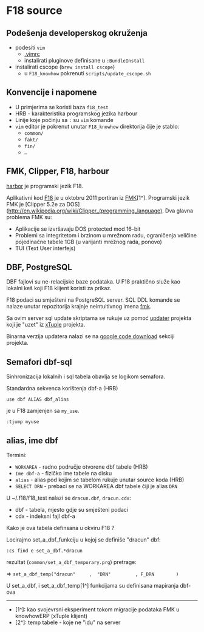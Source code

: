 # F18 source

## Podešenja developerskog okruženja

- podesiti `vim`
   - [.vimrc](.vimrc)
   - instalirati pluginove definisane u  `:BundleInstall`
- instalirati cscope (`brew install cscope`)
   - u `F18_knowhow` pokrenuti `scripts/update_cscope.sh`
   
   
## Konvencije i napomene

  - U primjerima se koristi baza `f18_test`
  - HRB - karakteristika programskog jezika harbour
  - Linije koje počinju sa `:` su `vim` komande
  - `vim` editor je pokrenut unutar `F18_knowhow` direktorija čije je stablo:
     - `common/`
     - `fakt/`
     - `fin/`
     - `…`   
   
## FMK, Clipper, F18, harbour

[harbor](http://en.wikipedia.org/wiki/Harbour_compiler) je programski jezik F18.

Aplikativni kod [F18](https://github.com/knowhow/F18_knowhow) je u oktobru 2011 portiran iz [FMK](https://github.com/bringout-fmk)[1^]. Programski jezik FMK je [Clipper 5.2e za DOS](http://en.wikipedia.org/wiki/Clipper_(programming_language). Dva glavna problema FMK su:

  - Aplikacije se izvršavaju DOS protected mod 16-bit
  - Problemi sa integritetom i brzinom u mrežnom radu, ograničenja veličine pojedinačne tabele 1GB (u varijanti mrežnog rada, ponovo)
  - TUI (Text User interfejs)
  
 
## DBF, PostgreSQL

DBF fajlovi su ne-relacijske baze podataka. U F18 praktično služe kao lokalni keš koji F18 klijent koristi za prikaz.

F18 podaci su smješteni na PostgreSQL server. SQL DDL komande se nalaze unutar repozitorija krajnje neintuitivnog imena [fmk](https://github.com/knowhow/fmk/tree/master/database/misc). 

Sa ovim server sql update skriptama se rukuje uz pomoć [updater](https://github.com/knowhow/updater) projekta koji je "uzet" iz [xTuple](http://www.xtuple.org) projekta.

Binarna verzija updatera nalazi se na [google code download](http://code.google.com/p/knowhow-erp/downloads/list?can=2&q=package+updater) sekciji projekta.

## Semafori dbf-sql

Sinhronizacija lokalnih i sql tabela obavlja se logikom semafora.

Standardna sekvenca korištenja dbf-a (HRB)

`use dbf ALIAS dbf_alias`
 
je u F18 zamjenjen sa `my_use`.

`:tjump myuse`

## alias, ime dbf

Termini:

  - `WORKAREA` - radno područje otvorene dbf tabele (HRB)
  - `Ime dbf-a` - fizičko ime tabele na disku
  - `alias` - alias pod kojim se tabelom rukuje unutar source koda (HRB)
  - `SELECT DRN` - prebaci se na WORKAREA dbf tabele čiji je alias `DRN`

U ~/.f18/f18_test nalazi se `dracun.dbf`, `dracun.cdx`:

 - dbf - tabela, mjesto gdje su smješteni podaci
 - cdx - indeksni fajl dbf-a

Kako je ova tabela definsana u okviru F18 ?

Locirajmo set_a_dbf_funkciju u kojoj se definiše "dracun" dbf: 

`:cs find e set_a_dbf.*dracun`

rezultat (`common/set_a_dbf_temporary.prg`) pretrage:

=> `set_a_dbf_temp("dracun"     ,  "DRN"         , F_DRN        )`

U set_a_dbf, i set_a_dbf_temp[1^] funkcijama su definisana mapiranja dbf-ova

----

 - [1^]: kao svojevrsni eksperiment tokom migracije podataka FMK u knowhowERP (xTuple klijent)
 - [2^]: temp tabele - koje ne "idu" na server
 
